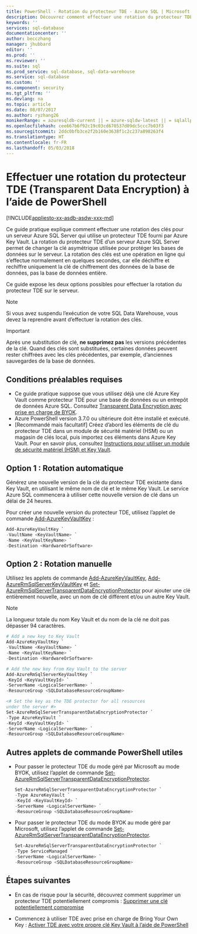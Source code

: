 ```yaml
---
title: PowerShell - Rotation du protecteur TDE - Azure SQL | Microsoft Docs
description: Découvrez comment effectuer une rotation du protecteur TDE (Transparent Data Encryption) pour un serveur Azure SQL Server.
keywords: ''
services: sql-database
documentationcenter: ''
author: becczhang
manager: jhubbard
editor: ''
ms.prod: ''
ms.reviewer: ''
ms.suite: sql
ms.prod_service: sql-database, sql-data-warehouse
ms.service: sql-database
ms.custom: ''
ms.component: security
ms.tgt_pltfrm: ''
ms.devlang: na
ms.topic: article
ms.date: 08/07/2017
ms.author: ryzhang26
monikerRange: = azuresqldb-current || = azure-sqldw-latest || = sqlallproducts-allversions
ms.openlocfilehash: cee667b6f92c19c03cd670537d09dc5ccc7b03f3
ms.sourcegitcommit: 2ddc0bfb3ce2f2b160e3638f1c2c237a898263f4
ms.translationtype: HT
ms.contentlocale: fr-FR
ms.lasthandoff: 05/03/2018
---
```

# <a name="rotate-the-transparent-data-encryption-tde-protector-using-powershell"></a>Effectuer une rotation du protecteur TDE (Transparent Data Encryption) à l’aide de PowerShell 
[!INCLUDE[appliesto-xx-asdb-asdw-xxx-md](../../../includes/appliesto-xx-asdb-asdw-xxx-md.md)]

Ce guide pratique explique comment effectuer une rotation des clés pour un serveur Azure SQL Server qui utilise un protecteur TDE fourni par Azure Key Vault. La rotation du protecteur TDE d’un serveur Azure SQL Server permet de changer la clé asymétrique utilisée pour protéger les bases de données sur le serveur. La rotation des clés est une opération en ligne qui s’effectue normalement en quelques secondes, car elle déchiffre et rechiffre uniquement la clé de chiffrement des données de la base de données, pas la base de données entière.

Ce guide expose les deux options possibles pour effectuer la rotation du protecteur TDE sur le serveur.

> [!NOTE]
> Si vous avez suspendu l’exécution de votre SQL Data Warehouse, vous devez la reprendre avant d’effectuer la rotation des clés.
>

> [!IMPORTANT]
> Après une substitution de clé, **ne supprimez pas** les versions précédentes de la clé.  Quand des clés sont substituées, certaines données peuvent rester chiffrées avec les clés précédentes, par exemple, d’anciennes sauvegardes de la base de données. 
>

## <a name="prerequisites"></a>Conditions préalables requises

- Ce guide pratique suppose que vous utilisez déjà une clé Azure Key Vault comme protecteur TDE pour une base de données ou un entrepôt de données Azure SQL. Consultez [Transparent Data Encryption avec prise en charge de BYOK](transparent-data-encryption-byok-azure-sql.md).
- Azure PowerShell version 3.7.0 ou ultérieure doit être installé et exécuté. 
- [Recommandé mais facultatif] Créez d’abord les éléments de clé du protecteur TDE dans un module de sécurité matériel (HSM) ou un magasin de clés local, puis importez ces éléments dans Azure Key Vault. Pour en savoir plus, consultez [Instructions pour utiliser un module de sécurité matériel (HSM) et Key Vault](https://docs.microsoft.com/azure/key-vault/key-vault-get-started).

## <a name="option-1-auto-rotation"></a>Option 1 : Rotation automatique

Générez une nouvelle version de la clé du protecteur TDE existante dans Key Vault, en utilisant le même nom de clé et le même Key Vault. Le service Azure SQL commencera à utiliser cette nouvelle version de clé dans un délai de 24 heures. 

Pour créer une nouvelle version du protecteur TDE, utilisez l’applet de commande [Add-AzureKeyVaultKey](/powershell/module/azurerm.keyvault/add-azurekeyvaultkey) :

   ```powershell
   Add-AzureKeyVaultKey `
   -VaultName <KeyVaultName> `
   -Name <KeyVaultKeyName> `
   -Destination <HardwareOrSoftware>
   ```

## <a name="option-2-manual-rotation"></a>Option 2 : Rotation manuelle

Utilisez les applets de commande [Add-AzureKeyVaultKey](/powershell/module/azurerm.keyvault/add-azurekeyvaultkey), [Add-AzureRmSqlServerKeyVaultKey](/powershell/module/azurerm.sql/add-azurermsqlserverkeyvaultkey) et [Set-AzureRmSqlServerTransparentDataEncryptionProtector](/powershell/module/azurerm.sql/set-azurermsqlservertransparentdataencryptionprotector) pour ajouter une clé entièrement nouvelle, avec un nom de clé différent et/ou un autre Key Vault. 

>[!NOTE]
>La longueur totale du nom Key Vault et du nom de la clé ne doit pas dépasser 94 caractères.
>

   ```powershell
   # Add a new key to Key Vault
   Add-AzureKeyVaultKey `
   -VaultName <KeyVaultName> `
   -Name <KeyVaultKeyName> `
   -Destination <HardwareOrSoftware>

   # Add the new key from Key Vault to the server
   Add-AzureRmSqlServerKeyVaultKey `
   -KeyId <KeyVaultKeyId> `
   -ServerName <LogicalServerName> `
   -ResourceGroup <SQLDatabaseResourceGroupName>   
  
   <# Set the key as the TDE protector for all resources 
   under the server #>
   Set-AzureRmSqlServerTransparentDataEncryptionProtector `
   -Type AzureKeyVault `
   -KeyId <KeyVaultKeyId> `
   -ServerName <LogicalServerName> `
   -ResourceGroup <SQLDatabaseResourceGroupName>
   ```
  
## <a name="other-useful-powershell-cmdlets"></a>Autres applets de commande PowerShell utiles

- Pour passer le protecteur TDE du mode géré par Microsoft au mode BYOK, utilisez l’applet de commande [Set-AzureRmSqlServerTransparentDataEncryptionProtector](/powershell/module/azurerm.sql/set-azurermsqlservertransparentdataencryptionprotector).

   ```powershell
   Set-AzureRmSqlServerTransparentDataEncryptionProtector `
   -Type AzureKeyVault `
   -KeyId <KeyVaultKeyId> `
   -ServerName <LogicalServerName> `
   -ResourceGroup <SQLDatabaseResourceGroupName>
   ```

- Pour passer le protecteur TDE du mode BYOK au mode géré par Microsoft, utilisez l’applet de commande [Set-AzureRmSqlServerTransparentDataEncryptionProtector](/powershell/module/azurerm.sql/set-azurermsqlservertransparentdataencryptionprotector).

   ```powershell
   Set-AzureRmSqlServerTransparentDataEncryptionProtector `
   -Type ServiceManaged `
   -ServerName <LogicalServerName> `
   -ResourceGroup <SQLDatabaseResourceGroupName> 
   ``` 

## <a name="next-steps"></a>Étapes suivantes

- En cas de risque pour la sécurité, découvrez comment supprimer un protecteur TDE potentiellement compromis : [Supprimer une clé potentiellement compromise](transparent-data-encryption-byok-azure-sql-remove-tde-protector.md) 

- Commencez à utiliser TDE avec prise en charge de Bring Your Own Key : [Activer TDE avec votre propre clé Key Vault à l’aide de PowerShell](transparent-data-encryption-byok-azure-sql-configure.md)
